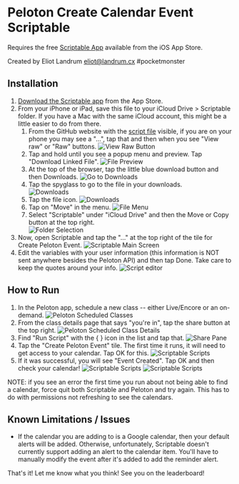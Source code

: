 # Peloton Create Calendar Event Scriptable

Requires the free [Scriptable App](https://scriptable.app/) available from the iOS App Store.

Created by Eliot Landrum <eliot@landrum.cx> #pocketmonster

## Installation

1) [Download the Scriptable app](https://apps.apple.com/us/app/scriptable/id1405459188) from the App Store.
2) From your iPhone or iPad, save this file to your iCloud Drive > Scriptable folder. If you have a Mac
    with the same iCloud account, this might be a little easier to do from there.
    1) From the GitHub website with the [script file](https://github.com/eliotlandrum/PelotonCreateCalendarEvent-Scriptable/blob/main/Create%20Peloton%20Event.js)
        visible, if you are on your phone you may see a "...", tap that and then when you see "View raw" or "Raw" buttons.
        ![View Raw Button](/images/setup-01.png?raw=true)
    2) Tap and hold until you see a popup menu and preview. Tap "Download Linked File".
        ![File Preview](/images/setup-02.png?raw=true)
    3) At the top of the browser, tap the little blue download button and then Downloads.
        ![Go to Downloads](/images/setup-03.png?raw=true)  
    4) Tap the spyglass to go to the file in your downloads.  
        ![Downloads](/images/setup-04.png?raw=true)            
    5) Tap the file icon.
        ![Downloads](/images/setup-05.png?raw=true)                
    6) Tap on "Move" in the menu.
        ![File Menu](/images/setup-06.png?raw=true)                            
    7) Select "Scriptable" under "iCloud Drive" and then the Move or Copy button at the top right.        
        ![Folder Selection](/images/setup-07.png?raw=true)                                
3) Now, open Scriptable and tap the "..." at the top right of the tile for Create Peloton Event.
    ![Scriptable Main Screen](/images/setup-08.png?raw=true)                                
4) Edit the variables with your user information (this information is NOT sent anywhere besides the Peloton API)
    and then tap Done. Take care to keep the quotes around your info.
    ![Script editor](/images/setup-09.png?raw=true)                                

## How to Run

1) In the Peloton app, schedule a new class -- either Live/Encore or an on-demand.
    ![Peloton Scheduled Classes](/images/run-01.png?raw=true) 
2) From the class details page that says "you're in", tap the share button at the top right.
    ![Peloton Scheduled Class Details](/images/run-02.png?raw=true) 
3) Find "Run Script" with the { } icon in the list and tap that.
    ![Share Pane](/images/run-03.png?raw=true) 
4) Tap the "Create Peloton Event" tile. The first time it runs, it will need to get access to your calendar. Tap OK for this.
    ![Scriptable Scripts](/images/run-04.png?raw=true) 
5) If it was successful, you will see "Event Created". Tap OK and then check your calendar!
    ![Scriptable Scripts](/images/run-05.png?raw=true) 
    ![Scriptable Scripts](/images/run-06.png?raw=true)     

NOTE: if you see an error the first time you run about not being able to find a calendar,
    force quit both Scriptable and Peloton and try again. This has to do with permissions not refreshing to see the calendars.

## Known Limitations / Issues
- If the calendar you are adding to is a Google calendar, then your default alerts will be added. Otherwise, unfortunately,
    Scriptable doesn't currently support adding an alert to the calendar item. You'll have to manually modify the event
    after it's added to add the reminder alert.

That's it! Let me know what you think! See you on the leaderboard!
